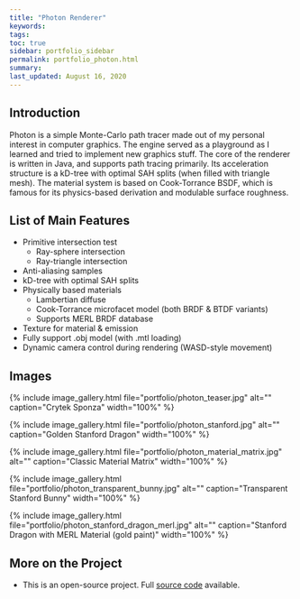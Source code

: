 ```yaml
---
title: "Photon Renderer"
keywords: 
tags: 
toc: true
sidebar: portfolio_sidebar
permalink: portfolio_photon.html
summary: 
last_updated: August 16, 2020
---
```


## Introduction

Photon is a simple Monte-Carlo path tracer made out of my personal interest in computer graphics. The engine served as a playground as I learned and tried to implement new graphics stuff. The core of the renderer is written in Java, and supports path tracing primarily. Its acceleration structure is a kD-tree with optimal SAH splits (when filled with triangle mesh). The material system is based on Cook-Torrance BSDF, which is famous for its physics-based derivation and modulable surface roughness.

## List of Main Features

* Primitive intersection test
  * Ray-sphere intersection
  * Ray-triangle intersection
* Anti-aliasing samples
* kD-tree with optimal SAH splits
* Physically based materials
  * Lambertian diffuse
  * Cook-Torrance microfacet model (both BRDF & BTDF variants)
  * Supports MERL BRDF database
* Texture for material & emission
* Fully support .obj model (with .mtl loading)
* Dynamic camera control during rendering (WASD-style movement)

## Images

{% include image_gallery.html file="portfolio/photon_teaser.jpg" alt="" caption="Crytek Sponza" width="100%" %}

{% include image_gallery.html file="portfolio/photon_stanford.jpg" alt="" caption="Golden Stanford Dragon" width="100%" %}

{% include image_gallery.html file="portfolio/photon_material_matrix.jpg" alt="" caption="Classic Material Matrix" width="100%" %}

{% include image_gallery.html file="portfolio/photon_transparent_bunny.jpg" alt="" caption="Transparent Stanford Bunny" width="100%" %}

{% include image_gallery.html file="portfolio/photon_stanford_dragon_merl.jpg" alt="" caption="Stanford Dragon with MERL Material (gold paint)" width="100%" %}

## More on the Project

* This is an open-source project. Full [source code](https://github.com/TzuChieh/Photon) available.
